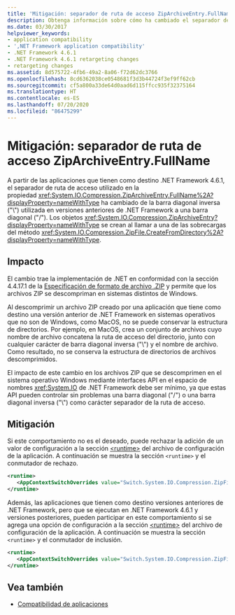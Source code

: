 ```yaml
---
title: 'Mitigación: separador de ruta de acceso ZipArchiveEntry.FullName'
description: Obtenga información sobre cómo ha cambiado el separador de ruta de acceso de la propiedad ZipArchiveEntry.FullName a partir de las aplicaciones destinadas a .NET Framework 4.6.1.
ms.date: 03/30/2017
helpviewer_keywords:
- application compatibility
- ',NET Framework application compatibility'
- .NET Framework 4.6.1
- .NET Framework 4.6.1 retargeting changes
- retargeting changes
ms.assetid: 8d575722-4fb6-49a2-8a06-f72d62dc3766
ms.openlocfilehash: 8cd6362038ce0548681f3d3b44724f3ef9ff62cb
ms.sourcegitcommit: cf5a800a33de64d0aad6d115ffcc935f32375164
ms.translationtype: HT
ms.contentlocale: es-ES
ms.lasthandoff: 07/20/2020
ms.locfileid: "86475299"
---
```

# <a name="mitigation-ziparchiveentryfullname-path-separator"></a>Mitigación: separador de ruta de acceso ZipArchiveEntry.FullName

A partir de las aplicaciones que tienen como destino .NET Framework 4.6.1, el separador de ruta de acceso utilizado en la propiedad <xref:System.IO.Compression.ZipArchiveEntry.FullName%2A?displayProperty=nameWithType> ha cambiado de la barra diagonal inversa ("\\") utilizada en versiones anteriores de .NET Framework a una barra diagonal ("/"). Los objetos <xref:System.IO.Compression.ZipArchiveEntry?displayProperty=nameWithType> se crean al llamar a una de las sobrecargas del método <xref:System.IO.Compression.ZipFile.CreateFromDirectory%2A?displayProperty=nameWithType>.  
  
## <a name="impact"></a>Impacto  
 El cambio trae la implementación de .NET en conformidad con la sección 4.4.17.1 de la [Especificación de formato de archivo .ZIP](https://pkware.cachefly.net/webdocs/casestudies/APPNOTE.TXT) y permite que los archivos ZIP se descompriman en sistemas distintos de Windows.  
  
 Al descomprimir un archivo ZIP creado por una aplicación que tiene como destino una versión anterior de .NET Framework en sistemas operativos que no son de Windows, como MacOS, no se puede conservar la estructura de directorios. Por ejemplo, en MacOS, crea un conjunto de archivos cuyo nombre de archivo concatena la ruta de acceso del directorio, junto con cualquier carácter de barra diagonal inversa ("\\") y el nombre de archivo. Como resultado, no se conserva la estructura de directorios de archivos descomprimidos.  
  
 El impacto de este cambio en los archivos ZIP que se descomprimen en el sistema operativo Windows mediante interfaces API en el espacio de nombres <xref:System.IO> de .NET Framework debe ser mínimo, ya que estas API pueden controlar sin problemas una barra diagonal ("/") o una barra diagonal inversa ("\\") como carácter separador de la ruta de acceso.  
  
## <a name="mitigation"></a>Mitigación  
 Si este comportamiento no es el deseado, puede rechazar la adición de un valor de configuración a la sección [\<runtime>](../configure-apps/file-schema/runtime/runtime-element.md) del archivo de configuración de la aplicación. A continuación se muestra la sección `<runtime>` y el conmutador de rechazo.  
  
```xml  
<runtime>  
   <AppContextSwitchOverrides value="Switch.System.IO.Compression.ZipFile.UseBackslash=true" />  
</runtime>  
```  
  
 Además, las aplicaciones que tienen como destino versiones anteriores de .NET Framework, pero que se ejecutan en .NET Framework 4.6.1 y versiones posteriores, pueden participar en este comportamiento si se agrega una opción de configuración a la sección [\<runtime>](../configure-apps/file-schema/runtime/runtime-element.md) del archivo de configuración de la aplicación. A continuación se muestra la sección `<runtime>` y el conmutador de inclusión.  
  
```xml  
<runtime>  
   <AppContextSwitchOverrides value="Switch.System.IO.Compression.ZipFile.UseBackslash=false" />  
</runtime>  
```  
  
## <a name="see-also"></a>Vea también

- [Compatibilidad de aplicaciones](application-compatibility.md)
